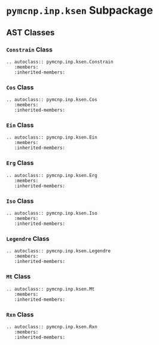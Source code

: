 # `pymcnp.inp.ksen` Subpackage

## AST Classes

### `Constrain` Class

```{eval-rst}
.. autoclass:: pymcnp.inp.ksen.Constrain
   :members:
   :inherited-members:
```

### `Cos` Class

```{eval-rst}
.. autoclass:: pymcnp.inp.ksen.Cos
   :members:
   :inherited-members:
```

### `Ein` Class

```{eval-rst}
.. autoclass:: pymcnp.inp.ksen.Ein
   :members:
   :inherited-members:
```

### `Erg` Class

```{eval-rst}
.. autoclass:: pymcnp.inp.ksen.Erg
   :members:
   :inherited-members:
```

### `Iso` Class

```{eval-rst}
.. autoclass:: pymcnp.inp.ksen.Iso
   :members:
   :inherited-members:
```

### `Legendre` Class

```{eval-rst}
.. autoclass:: pymcnp.inp.ksen.Legendre
   :members:
   :inherited-members:
```

### `Mt` Class

```{eval-rst}
.. autoclass:: pymcnp.inp.ksen.Mt
   :members:
   :inherited-members:
```

### `Rxn` Class

```{eval-rst}
.. autoclass:: pymcnp.inp.ksen.Rxn
   :members:
   :inherited-members:
```

